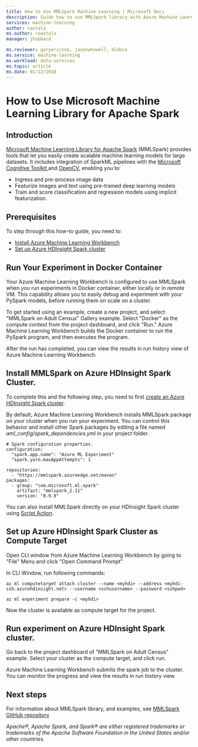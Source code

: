 ```yaml
---
title: How to Use MMLSpark Machine Learning | Microsoft Docs
description: Guide how to use MMLSpark library with Azure Machine Learning.
services: machine-learning
author: rastala
ms.author: roastala
manager: jhubbard

ms.reviewer: garyericson, jasonwhowell, mldocs
ms.service: machine-learning
ms.workload: data-services
ms.topic: article
ms.date: 01/12/2018
---
```

# How to Use Microsoft Machine Learning Library for Apache Spark

## Introduction

[Microsoft Machine Learning Library for Apache Spark](https://github.com/Azure/mmlspark) (MMLSpark)  provides tools that let you easily create scalable machine learning models for large datasets. It includes integration of SparkML pipelines with the [Microsoft Cognitive Toolkit
](https://github.com/Microsoft/CNTK) and [OpenCV](http://www.opencv.org/), enabling you to: 
 * Ingress and pre-process image data
 * Featurize images and text using pre-trained deep learning models
 * Train and score classification and regression models using implicit featurization.

## Prerequisites

To step through this how-to guide, you need to:
- [Install Azure Machine Learning Workbench](quickstart-installation.md)
- [Set up Azure HDInsight Spark cluster](https://docs.microsoft.com/azure/hdinsight/hdinsight-apache-spark-jupyter-spark-sql)

## Run Your Experiment in Docker Container

Your Azure Machine Learning Workbench is configured to use MMLSpark when you run experiments in Docker container, either locally or in remote VM. This capability allows you to easily debug and experiment with your PySpark models, before running them on scale on a cluster. 

To get started using an example, create a new project, and select "MMLSpark on Adult Census" Gallery example. Select "Docker" as the compute context from the project dashboard, and click "Run." Azure Machine Learning Workbench builds the Docker container to run the PySpark program, and then executes the program.

After the run has completed, you can view the results in run history view of Azure Machine Learning Workbench.

## Install MMLSpark on Azure HDInsight Spark Cluster.

To complete this and the following step, you need to first [create an Azure HDInsight Spark cluster](https://docs.microsoft.com/azure/hdinsight/hdinsight-apache-spark-jupyter-spark-sql).

By default, Azure Machine Learning Workbench installs MMLSpark package on your cluster when you run your experiment. You can control this behavior and install other Spark packages by editing a file named _aml_config/spark_dependencies.yml_ in your project folder.

```
# Spark configuration properties.
configuration:
  "spark.app.name": "Azure ML Experiment"
  "spark.yarn.maxAppAttempts": 1

repositories:
  - "https://mmlspark.azureedge.net/maven"
packages:
  - group: "com.microsoft.ml.spark"
    artifact: "mmlspark_2.11"
    version: "0.9.9"
```

You can also install MMLSpark directly on your HDInsight Spark cluster using [Script Action](https://github.com/Azure/mmlspark#hdinsight).

## Set up Azure HDInsight Spark Cluster as Compute Target

Open CLI window from Azure Machine Learning Workbench by going to "File" Menu and click "Open Command Prompt"

In CLI Window, run following commands:

```
az ml computetarget attach cluster --name <myhdi> --address <myhdi-ssh.azurehdinsight.net> --username <sshusername> --password <sshpwd> 
```

```
az ml experiment prepare -c <myhdi>
```

Now the cluster is available as compute target for the project.

## Run experiment on Azure HDInsight Spark cluster.

Go back to the project dashboard of "MMLSpark on Adult Census" example. Select your cluster as the compute target, and click run.

Azure Machine Learning Workbench submits the spark job to the cluster. You can monitor the progress and view the results in run history view.

## Next steps
For information about MMLSpark library, and examples, see [MMLSpark GitHub repository](https://github.com/Azure/mmlspark)

*Apache®, Apache Spark, and Spark® are either registered trademarks or
trademarks of the Apache Software Foundation in the United States and/or other
countries.*

